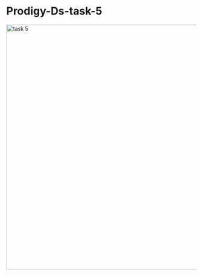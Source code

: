 # Prodigy-Ds-task-5
<img width="649" alt="task 5" src="https://github.com/user-attachments/assets/4a647aff-587d-470a-97c5-2296b809e09e">

